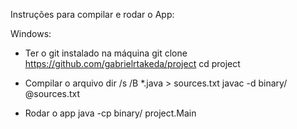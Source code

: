 Instruções para compilar e rodar o App:

Windows:
 * Ter o git instalado na máquina
git clone https://github.com/gabrielrtakeda/project
cd project

 * Compilar o arquivo
dir /s /B *.java > sources.txt
javac -d binary/ @sources.txt

 * Rodar o app
java -cp binary/ project.Main
